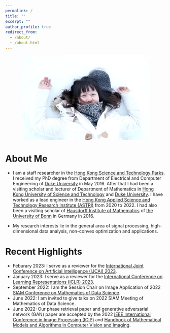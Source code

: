 ```yaml
---
permalink: /
title: ""
excerpt: ""
author_profile: true
redirect_from: 
  - /about/
  - /about.html
---
```


<p align="center">
  <img src="https://github.com/poline3939/poline3939.github.io/blob/master/images/myphoto.jpg?raw=true" alt="Photo" style="width: 400px;"/> 
</p>

# About Me
* I am a staff researcher in the [Hong Kong Science and Technology Parks](https://www.hkstp.org). I received my PhD degree from Department of Electrical and Computer Engineering of [Duke University](https://duke.edu/) in May 2016. After that I had been a visiting scholar and lecturer of Department of Mathematics in [Hong Kong University of Science and Technology](https://hkust.edu.hk/home) and [Duke University](https://duke.edu/). I have worked as a lead engineer in the [Hong Kong Applied Science and Technology Research Institute (ASTRI)](https://www.astri.org/) from 2020 to 2022. I had also been a visiting scholar of [Hausdorff Institute of Mathematics](https://www.him.uni-bonn.de/) of [the University of Bonn](https://www.him.uni-bonn.de/) in Germany in 2016. 

* My research interests lie in the general area of signal processing, high-dimensional data analysis, non-convex optimization and applications. 


# Recent Highlights
* Feburary 2023: I serve as a reviewer for the [International Joint Conference on Artificial Intelligence (IJCAI) 2023](https://ijcai-23.org/).
* January 2023: I serve as a reviewer for the [International Conference on Learning Representations (ICLR) 2023](https://iclr.cc/).
* September 2022: I am the Session Chair on Image Application of 2022 [SIAM Conference on Mathematics of Data Science](https://www.siam.org/conferences/cm/conference/mds22?_ga=2.240695686.449870411.1654046966-1548619038.1643186184). 
* June 2022: I am invited to give talks on 2022 SIAM Meeting of Mathematics of Data Science.  
* June 2022: Our phase retrieval paper and generative adversarial network (GAN) paper are accepted by the 2022 [IEEE International Conference in Image Processing (ICIP)](https://2022.ieeeicip.org/) and [Handbook of Mathematical Models and Algorithms in Computer Vision and Imaging](https://link.springer.com/referencework/10.1007/978-3-030-03009-4). 
